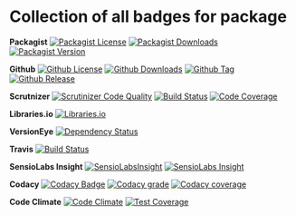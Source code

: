 Collection of all badges for package
====================================

**Packagist**
[![Packagist License](https://img.shields.io/packagist/l/wrike-php-guzzle.svg)](https://packagist.org/packages/zibios/wrike-php-guzzle)
[![Packagist Downloads](https://img.shields.io/packagist/dt/zibios/wrike-php-guzzle.svg)](https://packagist.org/packages/zibios/wrike-php-guzzle)
[![Packagist Version](https://img.shields.io/packagist/v/zibios/wrike-php-guzzle.svg)](https://packagist.org/packages/zibios/wrike-php-guzzle)

**Github** 
[![Github License](https://img.shields.io/github/license/zibios/wrike-php-guzzle.svg)](https://github.com/zibios/wrike-php-guzzle/blob/master/LICENSE)
[![Github Downloads](https://img.shields.io/github/downloads/zibios/wrike-php-guzzle/total.svg)](https://github.com/zibios/wrike-php-guzzle)
[![Github Tag](https://img.shields.io/github/tag/zibios/wrike-php-guzzle.svg)](https://github.com/zibios/wrike-php-guzzle)
[![Github Release](https://img.shields.io/github/release/zibios/wrike-php-guzzle.svg)](https://github.com/zibios/wrike-php-guzzle)

**Scrutnizer**
[![Scrutinizer Code Quality](https://scrutinizer-ci.com/g/zibios/wrike-php-guzzle/badges/quality-score.png?b=master)](https://scrutinizer-ci.com/g/zibios/wrike-php-guzzle/?branch=master)
[![Build Status](https://scrutinizer-ci.com/g/zibios/wrike-php-guzzle/badges/build.png?b=master)](https://scrutinizer-ci.com/g/zibios/wrike-php-guzzle/build-status/master)
[![Code Coverage](https://scrutinizer-ci.com/g/zibios/wrike-php-guzzle/badges/coverage.png?b=master)](https://scrutinizer-ci.com/g/zibios/wrike-php-guzzle/?branch=master)

**Libraries.io**
[![Libraries.io](https://img.shields.io/librariesio/github/zibios/wrike-php-guzzle.svg)](https://libraries.io/packagist/zibios%2Fwrike-php-guzzle)

**VersionEye**
[![Dependency Status](https://www.versioneye.com/user/projects/{ToDo}/badge.svg?style=flat-square)](https://www.versioneye.com/user/projects/{ToDo})

**Travis**
[![Build Status](https://travis-ci.org/zibios/wrike-php-guzzle.svg?branch=master)](https://travis-ci.org/zibios/wrike-php-guzzle)

**SensioLabs Insight**
[![SensioLabsInsight](https://insight.sensiolabs.com/projects/ToDo}/mini.png)](https://insight.sensiolabs.com/projects/ToDo})
[![SensioLabs Insight](https://img.shields.io/sensiolabs/i/ToDo}.svg)](https://insight.sensiolabs.com/projects/ToDo})

**Codacy**
[![Codacy Badge](https://api.codacy.com/project/badge/Grade/{ToDo})](https://www.codacy.com/app/zibios/wrike-php-guzzle)
[![Codacy grade](https://img.shields.io/codacy/grade/ToDo}.svg)](https://www.codacy.com/app/zibios/wrike-php-guzzle)
[![Codacy coverage](https://img.shields.io/codacy/coverage/ToDo}.svg)](https://www.codacy.com/app/zibios/wrike-php-guzzle)

**Code Climate**
[![Code Climate](https://codeclimate.com/github/zibios/wrike-php-guzzle/badges/gpa.svg)](https://codeclimate.com/github/zibios/wrike-php-guzzle)
[![Test Coverage](https://codeclimate.com/github/zibios/wrike-php-guzzle/badges/coverage.svg)](https://codeclimate.com/github/zibios/wrike-php-guzzle/coverage)
